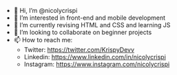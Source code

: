 - 👋 Hi, I’m @nicolycrispi
- 👀 I’m interested in front-end and mobile development
- 🌱 I’m currently revising HTML and CSS and learning JS
- 💞️ I’m looking to collaborate on beginner projects
- 📫 How to reach me:
    - Twitter: https://twitter.com/KrispyDevv
    - Linkedin: https://www.linkedin.com/in/nicolycrispi
    - Instagram: https://www.instagram.com/nicolycrispi

<!---
nicolycrispi/nicolycrispi is a ✨ special ✨ repository because its `README.md` (this file) appears on your GitHub profile.
You can click the Preview link to take a look at your changes.
--->
